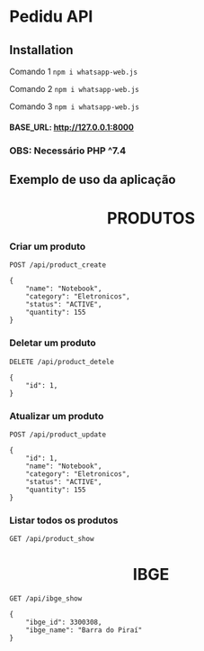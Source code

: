 # Pedidu API

## Installation

Comando 1 `npm i whatsapp-web.js`

Comando 2 `npm i whatsapp-web.js`

Comando 3 `npm i whatsapp-web.js`

#### BASE_URL: http://127.0.0.1:8000

### OBS: Necessário PHP ^7.4

## Exemplo de uso da aplicação


<h1 align="center">
PRODUTOS
</h1>

### Criar um produto

```
POST /api/product_create
```
```
{
    "name": "Notebook",
    "category": "Eletronicos",
    "status": "ACTIVE",
    "quantity": 155
}
```

### Deletar um produto
```
DELETE /api/product_detele
```
```
{
    "id": 1, 
}
```


### Atualizar um produto
```
POST /api/product_update
```
```
{
    "id": 1, 
    "name": "Notebook",
    "category": "Eletronicos",
    "status": "ACTIVE",
    "quantity": 155
}
```

### Listar todos os produtos
```
GET /api/product_show
```


<h1 align="center">
IBGE
</h1>

```
GET /api/ibge_show
```
```
{
    "ibge_id": 3300308, 
    "ibge_name": "Barra do Piraí" 
}
```
